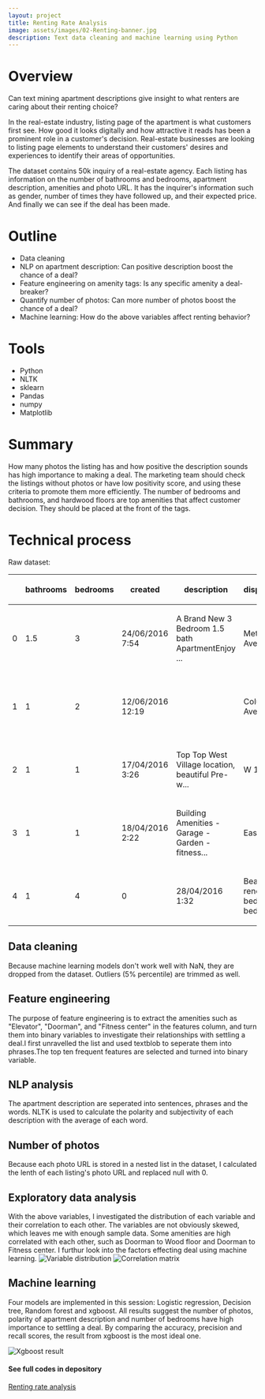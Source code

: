 ```yaml
---
layout: project
title: Renting Rate Analysis
image: assets/images/02-Renting-banner.jpg
description: Text data cleaning and machine learning using Python
---
```

# Overview

Can text mining apartment descriptions give insight to what renters are caring about their renting choice?

In the real-estate industry, listing page of the apartment is what customers first see. How good it looks digitally and how attractive it reads has been a prominent role in a customer's decision. Real-estate businesses are looking to listing page elements to understand their customers' desires and experiences to identify their areas of opportunities.

The dataset contains 50k inquiry of a real-estate agency. Each listing has information on the number of bathrooms and bedrooms, apartment description, amenities and photo URL. It has the inquirer's information such as gender, number of times they have followed up, and their expected price. And finally we can see if the deal has been made.

# Outline

-   Data cleaning
-   NLP on apartment description: Can positive description boost the chance of a deal?
-   Feature engineering on amenity tags: Is any specific amenity a deal-breaker?
-   Quantify number of photos: Can more number of photos boost the chance of a deal?
-   Machine learning: How do the above variables affect renting behavior?

# Tools

-   Python
-   NLTK
-   sklearn
-   Pandas
-   numpy
-   Matplotlib

# Summary
How many photos the listing has and how positive the description sounds has high importance to making a deal. The marketing team should check the listings without photos or have low positivity score, and using these criteria to promote them more efficiently. 
The number of bedrooms and bathrooms, and hardwood floors are top amenities that affect customer decision. They should be placed at the front of the tags. 
 
# Technical process
Raw dataset:
<div>

<style scoped>
    .dataframe tbody tr th:only-of-type {
        vertical-align: middle;
    }

    .dataframe tbody tr th {
        vertical-align: top;
    }

    .dataframe thead th {
        text-align: right;
    }
</style>

<table>
<thead>
<tr class="header">
<th><p></p></th>
<th><p>bathrooms</p></th>
<th><p>bedrooms</p></th>
<th><p>created</p></th>
<th><p>description</p></th>
<th><p>display_address</p></th>
<th><p>features</p></th>
<th><p>latitude</p></th>
<th><p>listing_id</p></th>
<th><p>longitude</p></th>
<th><p>manager_id</p></th>
<th><p>photos</p></th>
<th><p>price</p></th>
<th><p>street_address</p></th>
<th><p>is_deal</p></th>
<th><p>gender</p></th>
<th><p>expected_price</p></th>
<th><p>followup</p></th>
</tr>
</thead>
<tbody>
<tr class="odd">
<td><p>0</p></td>
<td><p>1.5</p></td>
<td><p>3</p></td>
<td><p>24/06/2016 7:54</p></td>
<td><p>A Brand New 3 Bedroom 1.5 bath ApartmentEnjoy ...</p></td>
<td><p>Metropolitan Avenue</p></td>
<td><p>[]</p></td>
<td><p>40.7145</p></td>
<td><p>7211212</p></td>
<td><p>-73.9425</p></td>
<td><p>[https://photos.renthop.com/2/7211212_1ed4542...</p></td>
<td><p>3000.0</p></td>
<td><p>792 Metropolitan Avenue</p></td>
<td><p>1</p></td>
<td><p>female</p></td>
<td><p>2700.0</p></td>
<td><p>13.0</p></td>
</tr>
<tr class="even">
<td><p>1</p></td>
<td><p>1</p></td>
<td><p>2</p></td>
<td><p>12/06/2016 12:19</p></td>
<td></td>
<td><p>Columbus Avenue</p></td>
<td><p>[Doorman, Elevator, Fitness Center, Cat...</p></td>
<td><p>40.7947</p></td>
<td><p>7150865</p></td>
<td><p>-73.9667</p></td>
<td><p>[https://photos.renthop.com/2/7150865_be3306c...</p></td>
<td><p>5465.0</p></td>
<td><p>808 Columbus Avenue</p></td>
<td><p>0</p></td>
<td><p>male</p></td>
<td><p>5200.0</p></td>
<td><p>NaN</p></td>
</tr>
<tr class="odd">
<td><p>2</p></td>
<td><p>1</p></td>
<td><p>1</p></td>
<td><p>17/04/2016 3:26</p></td>
<td><p>Top Top West Village location, beautiful Pre-w...</p></td>
<td><p>W 13 Street</p></td>
<td><p>[Laundry In Building, Dishwasher, Hardwoo...</p></td>
<td><p>40.7388</p></td>
<td><p>6887163</p></td>
<td><p>-74.0018</p></td>
<td><p>[https://photos.renthop.com/2/6887163_de85c42...</p></td>
<td><p>2850.0</p></td>
<td><p>241 W 13 Street</p></td>
<td><p>1</p></td>
<td><p>male</p></td>
<td><p>2900.0</p></td>
<td><p>NaN</p></td>
</tr>
<tr class="even">
<td><p>3</p></td>
<td><p>1</p></td>
<td><p>1</p></td>
<td><p>18/04/2016 2:22</p></td>
<td><p>Building Amenities - Garage - Garden - fitness...</p></td>
<td><p>East 49th Street</p></td>
<td><p>[Hardwood Floors, No Fee]</p></td>
<td><p>40.7539</p></td>
<td><p>6888711</p></td>
<td><p>-73.9677</p></td>
<td><p>[https://photos.renthop.com/2/6888711_6e660ce...</p></td>
<td><p>3275.0</p></td>
<td><p>333 East 49th Street</p></td>
<td><p>0</p></td>
<td><p>female</p></td>
<td><p>3500.0</p></td>
<td><p>NaN</p></td>
</tr>
<tr class="odd">
<td><p>4</p></td>
<td><p>1</p></td>
<td><p>4</p></td>
<td><p>0</p></td>
<td><p>28/04/2016 1:32</p></td>
<td><p>Beautifully renovated 3 bedroom flex 4 bedroom...</p></td>
<td><p>West 143rd Street</p></td>
<td><p>[Pre-War]</p></td>
<td><p>40.8241</p></td>
<td><p>6934781</p></td>
<td><p>-73.9493</p></td>
<td><p>[https://photos.renthop.com/2/6934781_1fa4b41...</p></td>
<td><p>3350.0</p></td>
<td><p>500 West 143rd Street</p></td>
<td><p>0</p></td>
<td><p>female</p></td>
<td><p>3200.0</p></td>
<td><p>0.0</p></td>
</tr>
</tbody>
</table>

</div>

## Data cleaning
Because machine learning models don't work well with NaN, they are dropped from the dataset. Outliers (5% percentile) are trimmed as well.

## Feature engineering
The purpose of feature engineering is to extract the amenities such as "Elevator", "Doorman", and "Fitness center" in the features column, and turn them into binary variables to investigate their relationships with settling a deal.I first unravelled the list and used textblob to seperate them into phrases.The top ten frequent features are selected and turned into binary variable.

## NLP analysis
The apartment description are seperated into sentences, phrases and the words. NLTK is used to calculate the polarity and subjectivity of each description with the average of each word. 

## Number of photos 
Because each photo URL is stored in a nested list in the dataset, I calculated the lenth of each listing's photo URL and replaced null with 0.

## Exploratory data analysis
With the above variables, I investigated the distribution of each variable and their correlation to each other.
The variables are not obviously skewed, which leaves me with enough sample data. Some amenities are high correlated with each other, such as Doorman to Wood floor and Doorman to Fitness center. I furthur look into the factors effecting deal using machine learning.
![Variable distribution](/assets/images/Renting-rate-analysis/output_80_0.png)
![Correlation matrix](/assets/images/Renting-rate-analysis/output_82_0.png)

## Machine learning
Four models are implemented in this session: Logistic regression, Decision tree, Random forest and xgboost. All results suggest the number of photos, polarity of apartment description and number of bedrooms have high importance to settling a deal. By comparing the accuracy, precision and recall scores, the result from xgboost is the most ideal one. 

![Xgboost result](/assets/images/Renting-rate-analysis/output_109_0.png)

#### See full codes in depository
[Renting rate analysis](https://github.com/JingjingLiang99/Renting-rate-analysis)
